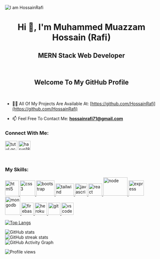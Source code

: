 ![I am HossainRafi](https://i.ibb.co/4Wm982H/github-cover-image.png)

<h1 align="center">Hi 👋, I'm Muhammed Muazzam Hossain (Rafi)</h1>
<h2 align="center">MERN Stack Web Developer</h2>

<br/>

<h2 align="center">Welcome To My GitHub Profile</h2>

<br/>

- 👨‍💻 All Of My Projects Are Available At: [https://github.com/HossainRafi](https://github.com/HossainRafi)

- 📫 Feel Free To Contact Me: **hossainrafi71@gmail.com**

<h3 align="left">Connect With Me:</h3>
<p align="left">
<a href="https://web.facebook.com/rafi.barishal" target="blank"><img align="center" src="https://raw.githubusercontent.com/rahuldkjain/github-profile-readme-generator/master/src/images/icons/Social/facebook.svg" alt="tutul.qcsc" height="30" width="40" /></a>
<a href="https://www.linkedin.com/in/-rafi" target="blank"><img align="center" src="https://raw.githubusercontent.com/rahuldkjain/github-profile-readme-generator/master/src/images/icons/Social/linked-in-alt.svg" alt="harun181" height="30" width="40" /></a>
</p>

<br/>

<h3 align="left">My Skills:</h3>
<p align="left"> 
<a href="https://www.w3.org/html" target="_blank"> <img src="https://i.ibb.co/S0M8mwd/html.png" alt="html5" width="45" height="50"/> </a>  
<a href="https://www.w3schools.com/css" target="_blank"> <img src="https://i.ibb.co/0fjVXz8/css.png" alt="css3" width="50" height="50"/> </a>
<a href="https://getbootstrap.com" target="_blank"> <img src="https://i.ibb.co/J7tzdyn/bootstrap.png" alt="bootstrap" width="60" height="50"/> </a>
<a href="https://tailwindcss.com" target="_blank"> <img src="https://i.ibb.co/YTKXp0g/tailwind.png" alt="tailwind" width="60" height="40"/> </a>
<a href="https://www.w3schools.com/js/default.asp" target="_blank"> <img src="https://i.ibb.co/v4s0w10/javascript.jpg" alt="javascript" width="40" height="40"/> </a>
<a href="https://reactjs.org" target="_blank"> <img src="https://i.ibb.co/WzC79tm/react.png" alt="react" width="45" height="40"/> </a>
<a href="https://nodejs.org" target="_blank"> <img src="https://i.ibb.co/Z1b6CyP/node.png" alt="node" width="80" height="60"/> </a>
<a href="https://expressjs.com" target="_blank"> <img src="https://i.ibb.co/TqtQJmM/express.png" alt="express" width="50" height="50"/> </a> 
<a href="https://www.mongodb.com" target="_blank"> <img src="https://i.ibb.co/zZmpGmr/mongodb.png" alt="mongodb" width="50" height="60"/> </a> 
<a href="https://firebase.google.com" target="_blank"> <img src="https://i.ibb.co/Xbdytfd/firebase.png" alt="firebase" width="40" height="40"/> </a> 
<a href="https://heroku.com" target="_blank"> <img src="https://i.ibb.co/Gv5CBLS/heroku.png" alt="heroku" width="40" height="40"/> </a> 
<a href="https://git-scm.com" target="_blank"> <img src="https://i.ibb.co/mXYN5W5/git.png" alt="git" width="40" height="40"/> </a> 
<a href="https://code.visualstudio.com" target="_blank"> <img src="https://i.ibb.co/FK4CWTG/vscode.png" alt="vscode" width="40" height="40"/> </a> 
</p>


[![Top Langs](https://github-readme-stats.vercel.app/api/top-langs/?username=HossainRafi)](https://github.com/anuraghazra/github-readme-stats)


![GitHub stats](https://github-readme-stats.vercel.app/api?username=HossainRafi&show_icons=true)  
![GitHub streak stats](https://github-readme-streak-stats.herokuapp.com/?user=HossainRafi)  
![GitHub Activity Graph](https://activity-graph.herokuapp.com/graph?username=HossainRafi)  


![Profile views](https://gpvc.arturio.dev/HossainRafi) 
